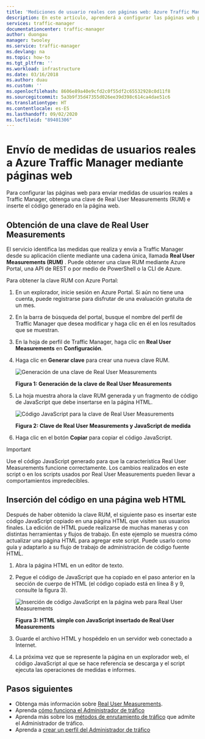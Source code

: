 ```yaml
---
title: 'Mediciones de usuario reales con páginas web: Azure Traffic Manager'
description: En este artículo, aprenderá a configurar las páginas web para enviar Mediciones de usuario reales a Azure Traffic Manager.
services: traffic-manager
documentationcenter: traffic-manager
author: duongau
manager: twooley
ms.service: traffic-manager
ms.devlang: na
ms.topic: how-to
ms.tgt_pltfrm: ''
ms.workload: infrastructure
ms.date: 03/16/2018
ms.author: duau
ms.custom: ''
ms.openlocfilehash: 8606e89a40e9cfd2c0f55df2c65532928c0d11f8
ms.sourcegitcommit: 5a3b9f35d47355d026ee39d398c614ca4dae51c6
ms.translationtype: HT
ms.contentlocale: es-ES
ms.lasthandoff: 09/02/2020
ms.locfileid: "89401306"
---
```

# <a name="how-to-send-real-user-measurements-to-azure-traffic-manager-using-web-pages"></a>Envío de medidas de usuarios reales a Azure Traffic Manager mediante páginas web

Para configurar las páginas web para enviar medidas de usuarios reales a Traffic Manager, obtenga una clave de Real User Measurements (RUM) e inserte el código generado en la página web.

## <a name="obtain-a-real-user-measurements-key"></a>Obtención de una clave de Real User Measurements

El servicio identifica las medidas que realiza y envía a Traffic Manager desde su aplicación cliente mediante una cadena única, llamada **Real User Measurements (RUM)** . Puede obtener una clave RUM mediante Azure Portal, una API de REST o por medio de PowerShell o la CLI de Azure.

Para obtener la clave RUM con Azure Portal:
1. En un explorador, inicie sesión en Azure Portal. Si aún no tiene una cuenta, puede registrarse para disfrutar de una evaluación gratuita de un mes.
2. En la barra de búsqueda del portal, busque el nombre del perfil de Traffic Manager que desea modificar y haga clic en él en los resultados que se muestran.
3. En la hoja de perfil de Traffic Manager, haga clic en **Real User Measurements** en **Configuración**.
4. Haga clic en **Generar clave** para crear una nueva clave RUM.
 
   ![Generación de una clave de Real User Measurements](./media/traffic-manager-create-rum-visual-studio/generate-rum-key.png)

   **Figura 1: Generación de la clave de Real User Measurements**

5. La hoja muestra ahora la clave RUM generada y un fragmento de código de JavaScript que debe insertarse en la página HTML.
 
    ![Código JavaScript para la clave de Real User Measurements](./media/traffic-manager-create-rum-web-pages/rum-javascript-code.png)

    **Figura 2: Clave de Real User Measurements y JavaScript de medida**
 
6. Haga clic en el botón **Copiar** para copiar el código JavaScript. 

>[!IMPORTANT]
> Use el código JavaScript generado para que la característica Real User Measurements funcione correctamente. Los cambios realizados en este script o en los scripts usados por Real User Measurements pueden llevar a comportamientos impredecibles.

## <a name="embed-the-code-to-an-html-web-page"></a>Inserción del código en una página web HTML

Después de haber obtenido la clave RUM, el siguiente paso es insertar este código JavaScript copiado en una página HTML que visiten sus usuarios finales. La edición de HTML puede realizarse de muchas maneras y con distintas herramientas y flujos de trabajo. En este ejemplo se muestra cómo actualizar una página HTML para agregar este script. Puede usarlo como guía y adaptarlo a su flujo de trabajo de administración de código fuente HTML.

1.  Abra la página HTML en un editor de texto.
2.  Pegue el código de JavaScript que ha copiado en el paso anterior en la sección de cuerpo de HTML (el código copiado está en línea 8 y 9, consulte la figura 3).
 
    ![Inserción de código JavaScript en la página web para Real User Measurements](./media/traffic-manager-create-rum-web-pages/real-user-measurement-embed-script.png)  

    **Figura 3: HTML simple con JavaScript insertado de Real User Measurements**

3.  Guarde el archivo HTML y hospédelo en un servidor web conectado a Internet. 
4. La próxima vez que se represente la página en un explorador web, el código JavaScript al que se hace referencia se descarga y el script ejecuta las operaciones de medidas e informes.


## <a name="next-steps"></a>Pasos siguientes
- Obtenga más información sobre [Real User Measurements](traffic-manager-rum-overview.md).
- Aprenda [cómo funciona el Administrador de tráfico](traffic-manager-overview.md)
- Aprenda más sobre los [métodos de enrutamiento de tráfico](traffic-manager-routing-methods.md) que admite el Administrador de tráfico.
- Aprenda a [crear un perfil del Administrador de tráfico](traffic-manager-create-profile.md)

